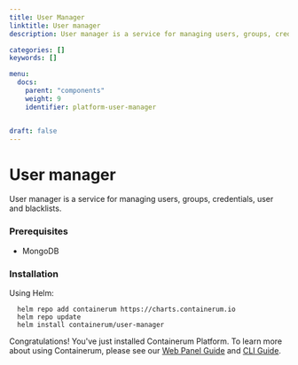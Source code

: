 ```yaml
---
title: User Manager
linktitle: User manager
description: User manager is a service for managing users, groups, credentials, user and domain blacklists.

categories: []
keywords: []

menu:
  docs:
    parent: "components"
    weight: 9
    identifier: platform-user-manager


draft: false
---
```


# User manager

User manager is a service for managing users, groups, credentials, user and blacklists.

### Prerequisites

- MongoDB

### Installation

Using Helm:

```
  helm repo add containerum https://charts.containerum.io
  helm repo update
  helm install containerum/user-manager
```

Congratulations! You've just installed Containerum Platform. To learn more about using Containerum, please see our [Web Panel Guide](/web-panel/) and [CLI Guide](/cli).
